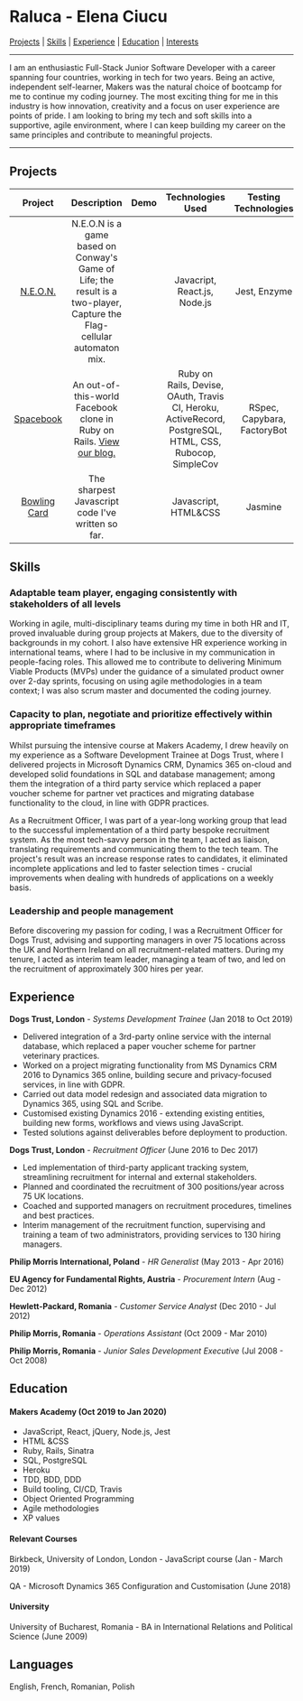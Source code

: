 # Raluca - Elena Ciucu

[Projects](#projects) | [Skills](#skills) | [Experience](#experience) | [Education](#education) | [Interests](#interests)

---
I am an enthusiastic Full-Stack Junior Software Developer with a career spanning four countries, working in tech for two years. Being an active, independent self-learner, Makers was the natural choice of bootcamp for me to continue my coding journey. The most exciting thing for me in this industry is how innovation, creativity and a focus on user experience are points of pride. I am looking to bring my tech and soft skills into a supportive, agile environment, where I can keep building my career on the same principles and contribute to meaningful projects.

 ---
 ## Projects

| Project | Description | Demo | Technologies Used | Testing Technologies |
| :---: | :---: | :---: | :---: | :---: |
|[N.E.O.N.](https://github.com/even13/game_of_life)| N.E.O.N is a game based on Conway's Game of Life; the result is a two-player, Capture the Flag-cellular automaton mix.| |Javacript, React.js, Node.js|Jest, Enzyme|
| [Spacebook](https://github.com/ajbacon/acebook-true-GrIT) | An out-of-this-world Facebook clone in Ruby on Rails. [View our blog.](https://medium.com/true-grit) | | Ruby on Rails, Devise, OAuth, Travis CI, Heroku, ActiveRecord, PostgreSQL, HTML, CSS, Rubocop, SimpleCov | RSpec, Capybara, FactoryBot |
|[Bowling Card](https://github.com/IngramCapa/bowling-challenge)| The sharpest Javascript code I've written so far.| | Javascript, HTML&CSS | Jasmine |

## Skills

### Adaptable team player, engaging consistently with stakeholders of all levels

Working in agile, multi-disciplinary teams during my time in both HR and IT, proved invaluable during group projects at Makers, due to the diversity of backgrounds in my cohort. I also have extensive HR experience working in international teams, where I had to be inclusive in my communication in people-facing roles.  This allowed me to contribute to delivering Minimum Viable Products (MVPs) under the guidance of a simulated product owner over 2-day sprints, focusing on using agile methodologies in a team context; I was also scrum master and documented the coding journey. 

### Capacity to plan, negotiate and prioritize effectively within appropriate timeframes

Whilst pursuing the intensive course at Makers Academy, I drew heavily on my experience as a Software Development Trainee at Dogs Trust, where I delivered projects in Microsoft Dynamics CRM, Dynamics 365 on-cloud and developed solid foundations in SQL and database management; among them the integration of a third party service which replaced a paper voucher scheme for partner vet practices and migrating database functionality to the cloud, in line with GDPR practices. 

As a Recruitment Officer, I was part of a year-long working group that lead to the successful implementation of a third party bespoke recruitment system. As the most tech-savvy person in the team, I acted as liaison, translating requirements and communicating them to the tech team. The project's result was an increase response rates to candidates, it eliminated incomplete applications and led to faster selection times - crucial improvements when dealing with hundreds of applications on a weekly basis. 

### Leadership and people management

Before discovering my passion for coding, I was a Recruitment Officer for Dogs Trust, advising and supporting
managers in over 75 locations across the UK and Northern Ireland on all recruitment-related matters. During my tenure, I acted as interim team leader, managing a team of two, and led on the recruitment of approximately 300 hires per year. 


## Experience

**Dogs Trust, London** -
*Systems Development Trainee* 
(Jan 2018 to Oct 2019)    
  
- Delivered integration of a 3rd-party online service with the internal database, which replaced a paper voucher scheme for partner veterinary practices.
- Worked on a project migrating functionality from MS Dynamics CRM 2016 to Dynamics 365 online, building secure and privacy-focused services, in line with GDPR.
- Carried out data model redesign and associated data migration to Dynamics 365, using SQL and Scribe.
- Customised existing Dynamics 2016 - extending existing entities, building new forms, workflows and views using JavaScript.
- Tested solutions against deliverables  before deployment to production.


**Dogs Trust, London** -
*Recruitment Officer* 
(June 2016 to Dec 2017)   
 
- Led implementation of third-party applicant tracking system, streamlining recruitment for internal and external stakeholders. 
- Planned and coordinated the recruitment of 300 positions/year across 75 UK locations.
- Coached and supported managers on recruitment procedures, timelines and best practices.
- Interim management of the recruitment function, supervising and training a team of two administrators, providing services to 130 hiring managers.

**Philip Morris International, Poland** -
*HR Generalist*
(May 2013  - Apr 2016)

**EU Agency for Fundamental Rights, Austria** -
*Procurement Intern*
(Aug  - Dec 2012)

**Hewlett-Packard, Romania** -
*Customer Service Analyst*
(Dec 2010  - Jul 2012)

**Philip Morris, Romania** -
*Operations Assistant*
(Oct 2009  - Mar 2010)

**Philip Morris, Romania** -
*Junior Sales Development Executive*
(Jul 2008  - Oct 2008)

  
## Education

#### Makers Academy (Oct 2019 to Jan 2020)

- JavaScript, React, jQuery, Node.js, Jest
- HTML &CSS
- Ruby, Rails, Sinatra
- SQL, PostgreSQL
- Heroku
- TDD, BDD, DDD
- Build tooling, CI/CD, Travis
- Object Oriented Programming
- Agile methodologies
- XP values

#### Relevant Courses

Birkbeck, University of London, London - JavaScript course (Jan - March 2019)

QA - Microsoft Dynamics 365 Configuration and Customisation (June 2018)

#### University

University of Bucharest, Romania - BA in International Relations and Political Science (June 2009)

## Languages

English, French, Romanian, Polish
